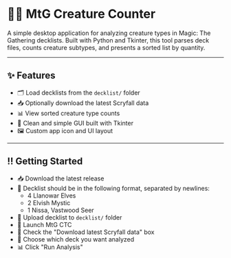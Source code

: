# 🧙‍♂️ MtG Creature Counter

A simple desktop application for analyzing creature types in Magic: The Gathering decklists. Built with Python and Tkinter, this tool parses deck files, counts creature subtypes, and presents a sorted list by quantity.

---

## ✨ Features

- 🗂 Load decklists from the `decklist/` folder
- 📥 Optionally download the latest Scryfall data
- 📊 View sorted creature type counts
- 🧾 Clean and simple GUI built with Tkinter
- 🖼️ Custom app icon and UI layout

---

## ‼️ Getting Started

- 📥 Download the latest release
- 📄 Decklist should be in the following format, separated by newlines:
  - 4 Llanowar Elves
  - 2 Elvish Mystic
  - 1 Nissa, Vastwood Seer
- 📖 Upload decklist to `decklist/` folder
- 🚀 Launch MtG CTC
- 📡 Check the "Download latest Scryfall data" box
- 📝 Choose which deck you want analyzed
- 📊 Click "Run Analysis"

